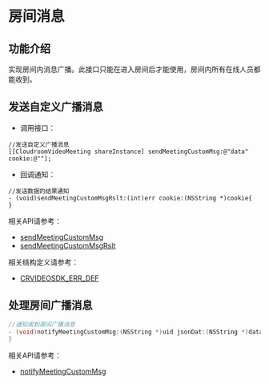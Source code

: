 # 房间消息

## 功能介绍

实现房间内消息广播。此接口只能在进入房间后才能使用，房间内所有在线人员都能收到。


<h2 id=sendMeetingCustomMsg>发送自定义广播消息</h2>

- 调用接口：
```  oc
//发送自定义广播消息
[[CloudroomVideoMeeting shareInstance] sendMeetingCustomMsg:@"data" cookie:@""];
```
- 回调通知：

```  oc
//发送数据的结果通知
- (void)sendMeetingCustomMsgRslt:(int)err cookie:(NSString *)cookie{
}
```

相关API请参考：
* [sendMeetingCustomMsg](Apis.md#sendMeetingCustomMsg)
* [sendMeetingCustomMsgRslt](Apis.md#sendMeetingCustomMsgRslt)

相关结构定义请参考：
* [CRVIDEOSDK_ERR_DEF](Constant.md#CRVIDEOSDK_ERR_DEF)


## 处理房间广播消息


```cpp
//通知收到房间广播消息
- (void)notifyMeetingCustomMsg:(NSString *)uid jsonDat:(NSString *)data{
}
```

相关API请参考：
* [notifyMeetingCustomMsg](Apis.md#notifyMeetingCustomMsg)


